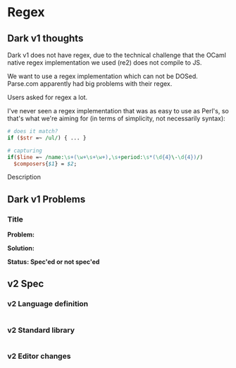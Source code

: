 # Regex

## Dark v1 thoughts

Dark v1 does not have regex, due to the technical challenge that the OCaml native regex implementation we used (re2) does not compile to JS.

We want to use a regex implementation which can not be DOSed. Parse.com apparently had big problems with their regex.

Users asked for regex a lot.

I've never seen a regex implementation that was as easy to use as Perl's, so that's what we're aiming for (in terms of simplicity, not necessarily syntax):

```perl
# does it match?
if ($str =~ /ul/) { ... }

# capturing
if($line =~ /name:\s+(\w+\s+\w+),\s+period:\s*(\d{4}\-\d{4})/)
  $composers{$1} = $2;


```

Description

## Dark v1 Problems

### Title

**Problem:**

**Solution:**

**Status: Spec'ed or not spec'ed**

## v2 Spec

### v2 Language definition

```fsharp
```

### v2 Standard library

```fsharp
```

### v2 Editor changes

###
